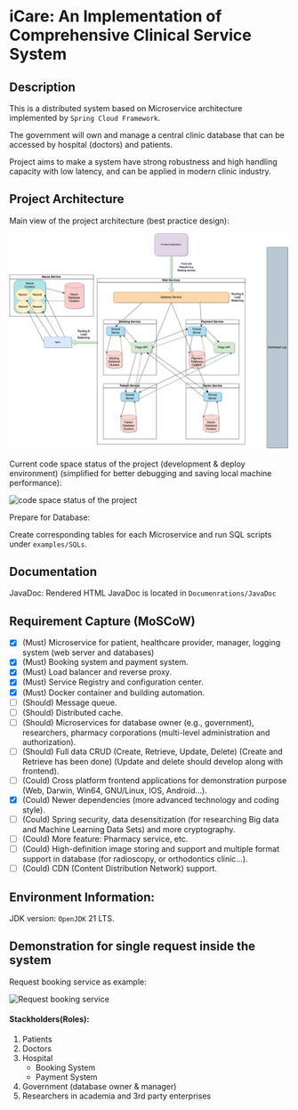 # iCare: An Implementation of Comprehensive Clinical Service System

## Description
This is a distributed system based on Microservice architecture implemented by `Spring Cloud Framework`.

The government will own and manage a central clinic database that can be accessed by hospital (doctors) and patients.

Project aims to make a system have strong robustness and high handling capacity with low latency, and can be applied in modern clinic industry.

## Project Architecture
Main view of the project architecture (best practice design):

![Project architecture main view (best practice design)](./examples/drawio/diagrams/iCare-best-practice.drawio.png)

Current code space status of the project (development & deploy environment) 
(simplified for better debugging and saving local machine performance):

![code space status of the project](./examples/drawio/diagrams/iCare-dev-env.drawio.png)


Prepare for Database:

Create corresponding tables for each Microservice and run SQL scripts under `examples/SQLs`.

## Documentation
JavaDoc: Rendered HTML JavaDoc is located in `Documenrations/JavaDoc`

## Requirement Capture (MoSCoW)
- [x] (Must) Microservice for patient, healthcare provider, manager, logging system (web server and databases)
- [x] (Must) Booking system and payment system.
- [x] (Must) Load balancer and reverse proxy.
- [x] (Must) Service Registry and configuration center.
- [x] (Must) Docker container and building automation.
- [ ] (Should) Message queue.
- [ ] (Should) Distributed cache.
- [ ] (Should) Microservices for database owner (e.g., government), researchers, pharmacy corporations (multi-level administration and authorization).
- [ ] (Should) Full data CRUD (Create, Retrieve, Update, Delete) (Create and Retrieve has been done) (Update and delete should develop along with frontend).
- [ ] (Could) Cross platform frontend applications for demonstration purpose (Web, Darwin, Win64, GNU/Linux, IOS, Android…).
- [x] (Could) Newer dependencies (more advanced technology and coding style).
- [ ] (Could) Spring security, data desensitization (for researching Big data and Machine Learning Data Sets) and more cryptography.
- [ ] (Could) More feature: Pharmacy service, etc.
- [ ] (Could) High-definition image storing and support and multiple format support in database (for radioscopy, or orthodontics clinic…).
- [ ] (Could) CDN (Content Distribution Network) support.

## Environment Information:
JDK version: `OpenJDK` 21 LTS.

## Demonstration for single request inside the system 

Request booking service as example:

![Request booking service](./examples/drawio/diagrams/iCare-request-bk-service.drawio.png)

#### Stackholders(Roles):
1. Patients
2. Doctors
3. Hospital
   - Booking System
   - Payment System
4. Government (database owner & manager)
5. Researchers in academia and 3rd party enterprises